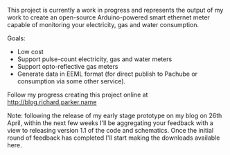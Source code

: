 This project is currently a work in progress and represents the output of my work to create an open-source Arduino-powered smart ethernet meter capable of monitoring your electricity, gas and water consumption.

Goals:
  * Low cost
  * Support pulse-count electricity, gas and water meters
  * Support opto-reflective gas meters
  * Generate data in EEML format (for direct publish to Pachube or consumption via some other service).

Follow my progress creating this project online at http://blog.richard.parker.name

Note: following the release of my early stage prototype on my blog on 26th April, within the next few weeks I'll be aggregating your feedback with a view to releasing version 1.1 of the code and schematics. Once the initial round of feedback has completed I'll start making the downloads available here.
